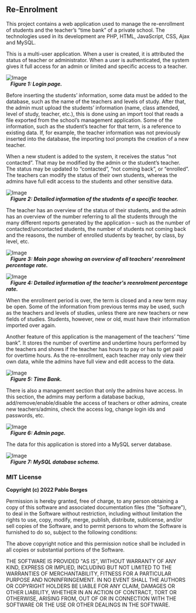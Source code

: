 ## Re-Enrolment

This project contains a web application used to manage the re-enrollment of students and the teacher’s “time bank” of a private school. The technologies used in its development are PHP, HTML, JavaScript, CSS, Ajax and MySQL.

This is a multi-user application. When a user is created, it is attributed the status of teacher or administrator. When a user is authenticated, the system gives it full access for an admin or limited and specific access to a teacher.

![Image](imgs/img11.png)
<br/>&nbsp;&nbsp;&nbsp;***Figure 1: Login page.***

Before inserting the students’ information, some data must be added to the database, such as the name of the teachers and levels of study. After that, the admin must upload the students’ information (name, class attended, level of study, teacher, etc.), this is done using an import tool that reads a file exported from the school’s management application. Some of the information, such as the student’s teacher for that term, is a reference to existing data. If, for example, the teacher information was not previously inserted into the database, the importing tool prompts the creation of a new teacher.

When a new student is added to the system, it receives the status “not contacted”. That may be modified by the admin or the student’s teacher. The status may be updated to “contacted”, “not coming back”, or “enrolled”. The teachers can modify the status of their own students, whereas the admins have full edit access to the students and other sensitive data.

![Image](imgs/img7.png)
<br/>&nbsp;&nbsp;&nbsp;***Figure 2: Detailed information of the students of a specific teacher.***

The teacher has an overview of the status of their students, and the admin has an overview of the number referring to all the students through the many different reports generated by the application – such as the number of contacted/uncontacted students, the number of students not coming back and the reasons, the number of enrolled students by teacher, by class, by level, etc.

![Image](imgs/img2.png)
<br>&nbsp;&nbsp;&nbsp;***Figure 3: Main page showing an overview of all teachers' reenrolment percentage rate.***

![Image](imgs/img6.png)
<br/>&nbsp;&nbsp;&nbsp;***Figure 4: Detailed information of the teacher's reenrolment percentage rate.***

When the enrollment period is over, the term is closed and a new term may be open. Some of the information from previous terms may be used, such as the teachers and levels of studies, unless there are new teachers or new fields of studies. Students, however, new or old, must have their information imported over again.

Another feature of this application is the management of the teachers’ “time bank”. It stores the number of overtime and undertime hours performed by the teachers and shows if the teacher has hours to pay or has to get paid for overtime hours. As the re-enrollment, each teacher may only view their own data, while the admins have full view and edit access to the data.

![Image](imgs/img5.png)
<br>&nbsp;&nbsp;&nbsp;***Figure 5: Time Bank.***


There is also a management section that only the admins have access. In this section, the admins may perform a database backup, add/remove/enable/disable the access of teachers or other admins, create new teachers/admins, check the access log, change login ids and passwords, etc.

![Image](imgs/img4.png)
<br>&nbsp;&nbsp;&nbsp;***Figure 6: Admin page.***

The data for this application is stored into a MySQL server database.

![Image](imgs/img10.png)
<br>&nbsp;&nbsp;&nbsp;***Figure 7: MySQL database schema.***

### MIT License

**Copyright (c) 2022 Pablo Borges**

Permission is hereby granted, free of charge, to any person obtaining a copy of this software and associated documentation files (the "Software"), to deal in the Software without restriction, including without limitation the rights to use, copy, modify, merge, publish, distribute, sublicense, and/or sell copies of the Software, and to permit persons to whom the Software is furnished to do so, subject to the following conditions:

The above copyright notice and this permission notice shall be included in all copies or substantial portions of the Software.

THE SOFTWARE IS PROVIDED "AS IS", WITHOUT WARRANTY OF ANY KIND, EXPRESS OR IMPLIED, INCLUDING BUT NOT LIMITED TO THE WARRANTIES OF MERCHANTABILITY, FITNESS FOR A PARTICULAR PURPOSE AND NONINFRINGEMENT. IN NO EVENT SHALL THE AUTHORS OR COPYRIGHT HOLDERS BE LIABLE FOR ANY CLAIM, DAMAGES OR OTHER LIABILITY, WHETHER IN AN ACTION OF CONTRACT, TORT OR OTHERWISE, ARISING FROM, OUT OF OR IN CONNECTION WITH THE SOFTWARE OR THE USE OR OTHER DEALINGS IN THE SOFTWARE.

